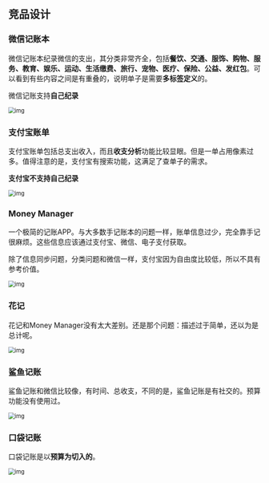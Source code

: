 ## 竞品设计

### 微信记账本

微信记账本纪录微信的支出，其分类非常齐全，包括**餐饮、交通、服饰、购物、服务、教育、娱乐、运动、生活缴费、旅行、宠物、医疗、保险、公益、发红包**。可以看到有些内容之间是有重叠的，说明单子是需要**多标签定义**的。

微信记账支持**自己纪录**

<img src="../../../../../Changes729_image/raw/main/ln/%E7%AB%9E%E5%93%81%E5%88%86%E6%9E%90/2022-01-06-135742_630x697_scrot.png" alt="img" style="zoom:80%;" />

### 支付宝账单

支付宝账单包括总支出收入，而且**收支分析**功能比较显眼。但是一单占用像素过多。值得注意的是，支付宝有搜索功能，这满足了查单子的需求。

**支付宝不支持自己纪录**

<img src="../../../../../Changes729_image/raw/main/ln/%E7%AB%9E%E5%93%81%E5%88%86%E6%9E%90/2022-01-06-135858_620x1053_scrot.png" alt="img" style="zoom:80%;" />

### Money Manager

一个极简的记账APP。与大多数手记账本的问题一样，账单信息过少，完全靠手记很麻烦。这些信息应该通过支付宝、微信、电子支付获取。

除了信息同步问题，分类问题和微信一样，支付宝因为自由度比较低，所以不具有参考价值。

<img src="../../../../../Changes729_image/raw/main/ln/%E7%AB%9E%E5%93%81%E5%88%86%E6%9E%90/2022-01-06-095818_596x566_scrot.png" alt="img" style="zoom: 80%;" />

### 花记

花记和Money Manager没有太大差别。还是那个问题：描述过于简单，还以为是总计呢。

<img src="../../../../../Changes729_image/raw/main/ln/%E7%AB%9E%E5%93%81%E5%88%86%E6%9E%90/2022-01-06-095849_591x602_scrot.png" alt="img" style="zoom: 80%;" />

### 鲨鱼记账

鲨鱼记账和微信比较像，有时间、总收支，不同的是，鲨鱼记账是有社交的。预算功能没有使用过。

<img src="../../../../../Changes729_image/raw/main/ln/%E7%AB%9E%E5%93%81%E5%88%86%E6%9E%90/2022-01-06-095942_633x361_scrot.png" alt="img" style="zoom: 80%;" />

### 口袋记账

口袋记账是以**预算为切入的**。

<img src="../../../../../Changes729_image/raw/main/ln/%E7%AB%9E%E5%93%81%E5%88%86%E6%9E%90/2022-01-06-100048_621x789_scrot.png" alt="img" style="zoom: 80%;" />
